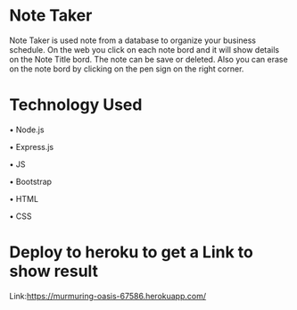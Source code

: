 # Note Taker


Note Taker is used note from a database to organize your business schedule. On the web you click on each  note bord  and it will show details on the Note Title bord. The note can be save or deleted. Also you can erase on the note bord by clicking on the pen sign on the right corner.





# Technology Used 


•	Node.js

•	Express.js

•	JS

•	Bootstrap

•	HTML

•	CSS




# Deploy to heroku to get a Link to show result  
Link:https://murmuring-oasis-67586.herokuapp.com/
